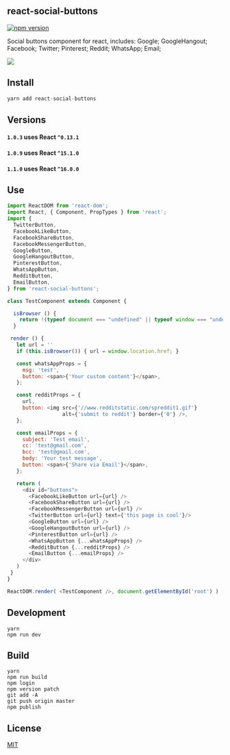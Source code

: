 ## react-social-buttons

[![npm version](https://badge.fury.io/js/react-social-buttons.svg)](https://badge.fury.io/js/react-social-buttons)

Social buttons component for react, includes:
  Google;
  GoogleHangout;
  Facebook;
  Twitter;
  Pinterest;
  Reddit;
  WhatsApp;
  Email;

![](https://raw.githubusercontent.com/StevenIseki/react-social-buttons/master/example/screenshot.png)

## Install

``` js
yarn add react-social-buttons
```

## Versions

#### `1.0.3` uses React `^0.13.1`

#### `1.0.9` uses React `^15.1.0`

#### `1.1.0` uses React `^16.0.0`

## Use

``` js
import ReactDOM from 'react-dom';
import React, { Component, PropTypes } from 'react';
import {
  TwitterButton,
  FacebookLikeButton,
  FacebookShareButton,
  FacebookMessengerButton,
  GoogleButton,
  GoogleHangoutButton,
  PinterestButton,
  WhatsAppButton,
  RedditButton,
  EmailButton,
} from 'react-social-buttons';

class TestComponent extends Component {

  isBrowser () {
    return !(typeof document === "undefined" || typeof window === "undefined");
  }

 render () {
   let url = ''
   if (this.isBrowser()) { url = window.location.href; }

   const whatsAppProps = {
     msg: 'test',
     button: <span>{'Your custom content'}</span>,
   };

   const redditProps = {
     url,
     button: <img src={'//www.redditstatic.com/spreddit1.gif'}
                  alt={'submit to reddit'} border={'0'} />,
   };

   const emailProps = {
     subject: 'Test email',
     cc: 'test@gmail.com',
     bcc: 'test@gmail.com',
     body: 'Your test message',
     button: <span>{'Share via Email'}</span>,
   };

   return (
     <div id="buttons">
       <FacebookLikeButton url={url} />
       <FacebookShareButton url={url} />
       <FacebookMessengerButton url={url} />
       <TwitterButton url={url} text={'this page is cool'}/>
       <GoogleButton url={url} />
       <GoogleHangoutButton url={url} />
       <PinterestButton url={url} />
       <WhatsAppButton {...whatsAppProps} />
       <RedditButton {...redditProps} />
       <EmailButton {...emailProps} />
     </div>
   )
 }
}

ReactDOM.render( <TestComponent />, document.getElementById('root') )
```

## Development
    yarn
    npm run dev

## Build
    yarn
    npm run build
    npm login
    npm version patch
    git add -A
    git push origin master
    npm publish

## License

[MIT](http://isekivacenz.mit-license.org/)
